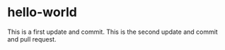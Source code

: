 # hello-world
This is a first update and commit.
This is the second update and commit and pull request.
